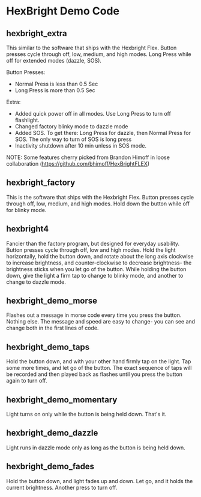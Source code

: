 HexBright Demo Code 
=======================

hexbright_extra
-----------------
This similar to the software that ships with the Hexbright Flex.  Button presses cycle
through off, low, medium, and high modes.  Long Press while off for extended modes (dazzle, SOS).

Button Presses:
* Normal Press is less than 0.5 Sec
* Long Press is more than 0.5 Sec

Extra:
* Added quick power off in all modes. Use Long Press to turn off flashlight.
* Changed factory blinky mode to dazzle mode
* Added SOS. To get there: Long Press for dazzle, then Normal Press for SOS. The only way to turn of SOS is long press
* Inactivity shutdown after 10 min unless in SOS mode.

NOTE: Some features cherry picked from Brandon Himoff in loose collaboration (https://github.com/bhimoff/HexBrightFLEX)

hexbright_factory
-----------------
This is the software that ships with the Hexbright Flex.  Button presses cycle
through off, low, medium, and high modes.  Hold down the button while off for 
blinky mode.

hexbright4
---------------------
Fancier than the factory program, but designed for everyday usability.  Button
presses cycle through off, low and high modes.  Hold the light horizontally,
hold the button down, and rotate about the long axis clockwise to increase
brightness, and counter-clockwise to decrease brightness- the brightness sticks
when you let go of the button.  While holding the button down, give the light a
firm tap to change to blinky mode, and another to change to dazzle mode.

hexbright_demo_morse
--------------------
Flashes out a message in morse code every time you press the button.  Nothing 
else.  The message and speed are easy to change- you can see and change both 
in the first lines of code.

hexbright_demo_taps
-------------------
Hold the button down, and with your other hand firmly tap on the light.  Tap
some more times, and let go of the button.  The exact sequence of taps will
be recorded and then played back as flashes until you press the button again
to turn off.

hexbright_demo_momentary
------------------------  
Light turns on only while the button is being held down.  That's it.

hexbright_demo_dazzle
---------------------
Light runs in dazzle mode only as long as the button is being held down.

hexbright_demo_fades
--------------------  
Hold the button down, and light fades up and down.  Let go, and it holds the 
current brightness.  Another press to turn off.
